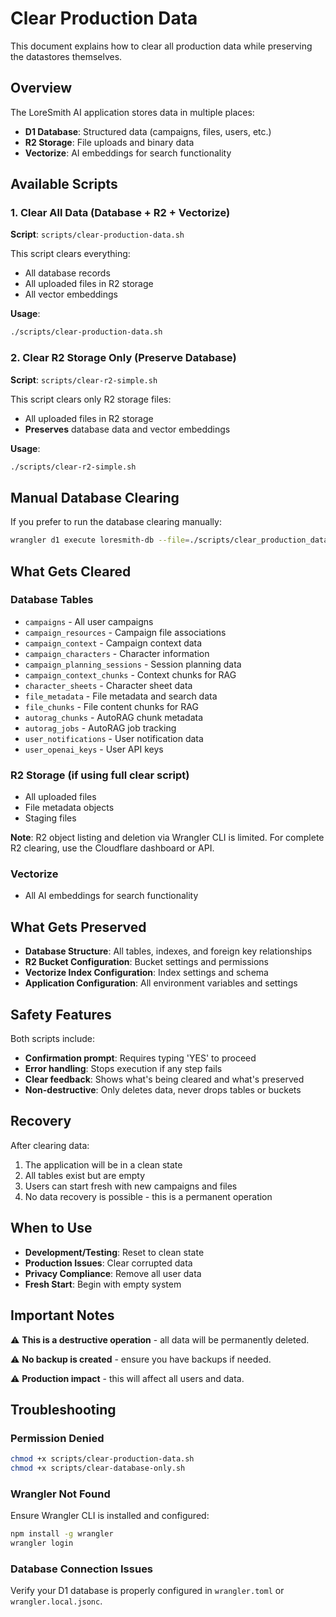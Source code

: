 # Clear Production Data

This document explains how to clear all production data while preserving the datastores themselves.

## Overview

The LoreSmith AI application stores data in multiple places:

- **D1 Database**: Structured data (campaigns, files, users, etc.)
- **R2 Storage**: File uploads and binary data
- **Vectorize**: AI embeddings for search functionality

## Available Scripts

### 1. Clear All Data (Database + R2 + Vectorize)

**Script**: `scripts/clear-production-data.sh`

This script clears everything:

- All database records
- All uploaded files in R2 storage
- All vector embeddings

**Usage**:

```bash
./scripts/clear-production-data.sh
```

### 2. Clear R2 Storage Only (Preserve Database)

**Script**: `scripts/clear-r2-simple.sh`

This script clears only R2 storage files:

- All uploaded files in R2 storage
- **Preserves** database data and vector embeddings

**Usage**:

```bash
./scripts/clear-r2-simple.sh
```

## Manual Database Clearing

If you prefer to run the database clearing manually:

```bash
wrangler d1 execute loresmith-db --file=./scripts/clear_production_data.sql --remote
```

## What Gets Cleared

### Database Tables

- `campaigns` - All user campaigns
- `campaign_resources` - Campaign file associations
- `campaign_context` - Campaign context data
- `campaign_characters` - Character information
- `campaign_planning_sessions` - Session planning data
- `campaign_context_chunks` - Context chunks for RAG
- `character_sheets` - Character sheet data
- `file_metadata` - File metadata and search data
- `file_chunks` - File content chunks for RAG
- `autorag_chunks` - AutoRAG chunk metadata
- `autorag_jobs` - AutoRAG job tracking
- `user_notifications` - User notification data
- `user_openai_keys` - User API keys

### R2 Storage (if using full clear script)

- All uploaded files
- File metadata objects
- Staging files

**Note**: R2 object listing and deletion via Wrangler CLI is limited. For complete R2 clearing, use the Cloudflare dashboard or API.

### Vectorize

- All AI embeddings for search functionality

## What Gets Preserved

- **Database Structure**: All tables, indexes, and foreign key relationships
- **R2 Bucket Configuration**: Bucket settings and permissions
- **Vectorize Index Configuration**: Index settings and schema
- **Application Configuration**: All environment variables and settings

## Safety Features

Both scripts include:

- **Confirmation prompt**: Requires typing 'YES' to proceed
- **Error handling**: Stops execution if any step fails
- **Clear feedback**: Shows what's being cleared and what's preserved
- **Non-destructive**: Only deletes data, never drops tables or buckets

## Recovery

After clearing data:

1. The application will be in a clean state
2. All tables exist but are empty
3. Users can start fresh with new campaigns and files
4. No data recovery is possible - this is a permanent operation

## When to Use

- **Development/Testing**: Reset to clean state
- **Production Issues**: Clear corrupted data
- **Privacy Compliance**: Remove all user data
- **Fresh Start**: Begin with empty system

## Important Notes

⚠️ **This is a destructive operation** - all data will be permanently deleted.

⚠️ **No backup is created** - ensure you have backups if needed.

⚠️ **Production impact** - this will affect all users and data.

## Troubleshooting

### Permission Denied

```bash
chmod +x scripts/clear-production-data.sh
chmod +x scripts/clear-database-only.sh
```

### Wrangler Not Found

Ensure Wrangler CLI is installed and configured:

```bash
npm install -g wrangler
wrangler login
```

### Database Connection Issues

Verify your D1 database is properly configured in `wrangler.toml` or `wrangler.local.jsonc`.
